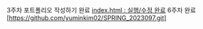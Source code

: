 3주차 포트폴리오 작성하기 완료 [index.html : 실행/수정 완료](https://github.com/yuminkim02/SPRING_20230978.git)
6주차 완료 [https://github.com/yuminkim02/SPRING_2023097.git]
